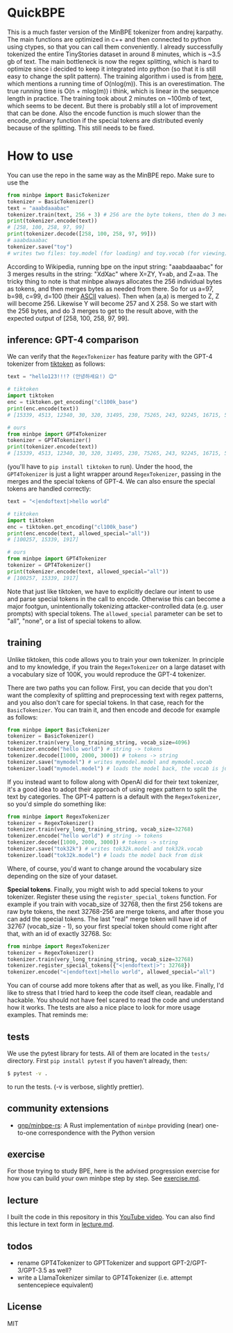 # QuickBPE

This is a much faster version of the MinBPE tokenizer from andrej karpathy. The main functions are optimized in c++ and then connected to python using ctypes, so that you can call them conveniently. I already successfully tokenized the entire TinyStories dataset in around 8 minutes, which is ~3.5 gb of text. The main bottleneck is now the regex splitting, which is hard to optimize since i decided to keep it integrated into python (so that it is still easy to change the split pattern). The training algorithm i used is from [here](https://arxiv.org/abs/2306.16837), which mentions a running time of O(nlog(m)). This is an overestimation. The true running time is O(n + mlog(m)) i think, which is linear in the sequence length in practice. The training took about 2 minutes on ~100mb of text, which seems to be decent. But there is probably still a lot of improvement that can be done. Also the encode function is much slower than the encode_ordinary function if the special tokens are distributed evenly because of the splitting. This still needs to be fixed.

# How to use
You can use the repo in the same way as the MinBPE repo. Make sure to use the 

```python
from minbpe import BasicTokenizer
tokenizer = BasicTokenizer()
text = "aaabdaaabac"
tokenizer.train(text, 256 + 3) # 256 are the byte tokens, then do 3 merges
print(tokenizer.encode(text))
# [258, 100, 258, 97, 99]
print(tokenizer.decode([258, 100, 258, 97, 99]))
# aaabdaaabac
tokenizer.save("toy")
# writes two files: toy.model (for loading) and toy.vocab (for viewing)
```

According to Wikipedia, running bpe on the input string: "aaabdaaabac" for 3 merges results in the string: "XdXac" where  X=ZY, Y=ab, and Z=aa. The tricky thing to note is that minbpe always allocates the 256 individual bytes as tokens, and then merges bytes as needed from there. So for us a=97, b=98, c=99, d=100 (their [ASCII](https://www.asciitable.com) values). Then when (a,a) is merged to Z, Z will become 256. Likewise Y will become 257 and X 258. So we start with the 256 bytes, and do 3 merges to get to the result above, with the expected output of [258, 100, 258, 97, 99].

## inference: GPT-4 comparison

We can verify that the `RegexTokenizer` has feature parity with the GPT-4 tokenizer from [tiktoken](https://github.com/openai/tiktoken) as follows:

```python
text = "hello123!!!? (안녕하세요!) 😉"

# tiktoken
import tiktoken
enc = tiktoken.get_encoding("cl100k_base")
print(enc.encode(text))
# [15339, 4513, 12340, 30, 320, 31495, 230, 75265, 243, 92245, 16715, 57037]

# ours
from minbpe import GPT4Tokenizer
tokenizer = GPT4Tokenizer()
print(tokenizer.encode(text))
# [15339, 4513, 12340, 30, 320, 31495, 230, 75265, 243, 92245, 16715, 57037]
```

(you'll have to `pip install tiktoken` to run). Under the hood, the `GPT4Tokenizer` is just a light wrapper around `RegexTokenizer`, passing in the merges and the special tokens of GPT-4. We can also ensure the special tokens are handled correctly:

```python
text = "<|endoftext|>hello world"

# tiktoken
import tiktoken
enc = tiktoken.get_encoding("cl100k_base")
print(enc.encode(text, allowed_special="all"))
# [100257, 15339, 1917]

# ours
from minbpe import GPT4Tokenizer
tokenizer = GPT4Tokenizer()
print(tokenizer.encode(text, allowed_special="all"))
# [100257, 15339, 1917]
```

Note that just like tiktoken, we have to explicitly declare our intent to use and parse special tokens in the call to encode. Otherwise this can become a major footgun, unintentionally tokenizing attacker-controlled data (e.g. user prompts) with special tokens. The `allowed_special` parameter can be set to "all", "none", or a list of special tokens to allow.

## training

Unlike tiktoken, this code allows you to train your own tokenizer. In principle and to my knowledge, if you train the `RegexTokenizer` on a large dataset with a vocabulary size of 100K, you would reproduce the GPT-4 tokenizer.

There are two paths you can follow. First, you can decide that you don't want the complexity of splitting and preprocessing text with regex patterns, and you also don't care for special tokens. In that case, reach for the `BasicTokenizer`. You can train it, and then encode and decode for example as follows:

```python
from minbpe import BasicTokenizer
tokenizer = BasicTokenizer()
tokenizer.train(very_long_training_string, vocab_size=4096)
tokenizer.encode("hello world") # string -> tokens
tokenizer.decode([1000, 2000, 3000]) # tokens -> string
tokenizer.save("mymodel") # writes mymodel.model and mymodel.vocab
tokenizer.load("mymodel.model") # loads the model back, the vocab is just for vis
```

If you instead want to follow along with OpenAI did for their text tokenizer, it's a good idea to adopt their approach of using regex pattern to split the text by categories. The GPT-4 pattern is a default with the `RegexTokenizer`, so you'd simple do something like:

```python
from minbpe import RegexTokenizer
tokenizer = RegexTokenizer()
tokenizer.train(very_long_training_string, vocab_size=32768)
tokenizer.encode("hello world") # string -> tokens
tokenizer.decode([1000, 2000, 3000]) # tokens -> string
tokenizer.save("tok32k") # writes tok32k.model and tok32k.vocab
tokenizer.load("tok32k.model") # loads the model back from disk
```

Where, of course, you'd want to change around the vocabulary size depending on the size of your dataset.

**Special tokens**. Finally, you might wish to add special tokens to your tokenizer. Register these using the `register_special_tokens` function. For example if you train with vocab_size of 32768, then the first 256 tokens are raw byte tokens, the next 32768-256 are merge tokens, and after those you can add the special tokens. The last "real" merge token will have id of 32767 (vocab_size - 1), so your first special token should come right after that, with an id of exactly 32768. So:

```python
from minbpe import RegexTokenizer
tokenizer = RegexTokenizer()
tokenizer.train(very_long_training_string, vocab_size=32768)
tokenizer.register_special_tokens({"<|endoftext|>": 32768})
tokenizer.encode("<|endoftext|>hello world", allowed_special="all")
```

You can of course add more tokens after that as well, as you like. Finally, I'd like to stress that I tried hard to keep the code itself clean, readable and hackable. You should not have feel scared to read the code and understand how it works. The tests are also a nice place to look for more usage examples. That reminds me:

## tests

We use the pytest library for tests. All of them are located in the `tests/` directory. First `pip install pytest` if you haven't already, then:

```bash
$ pytest -v .
```

to run the tests. (-v is verbose, slightly prettier).

## community extensions

* [gnp/minbpe-rs](https://github.com/gnp/minbpe-rs): A Rust implementation of `minbpe` providing (near) one-to-one correspondence with the Python version

## exercise

For those trying to study BPE, here is the advised progression exercise for how you can build your own minbpe step by step. See [exercise.md](exercise.md).

## lecture

I built the code in this repository in this [YouTube video](https://www.youtube.com/watch?v=zduSFxRajkE). You can also find this lecture in text form in [lecture.md](lecture.md).

## todos

- rename GPT4Tokenizer to GPTTokenizer and support GPT-2/GPT-3/GPT-3.5 as well?
- write a LlamaTokenizer similar to GPT4Tokenizer (i.e. attempt sentencepiece equivalent)

## License

MIT
